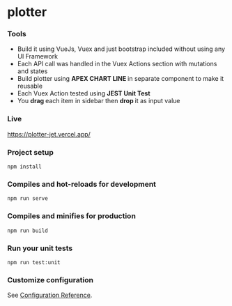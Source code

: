 # plotter

### Tools 
<ul> 
    <li> Build it using VueJs, Vuex and just bootstrap included without using any UI Framework  </li>
    <li> Each API call was handled in the Vuex Actions section with mutations and states </li>
    <li> Build plotter using <strong> APEX CHART LINE </strong> in separate component to make it reusable </li>
    <li> Each Vuex Action tested using <strong> JEST Unit Test </strong> </li>
    <li> You <strong> drag </strong> each item in sidebar then <strong> drop </strong> it as input value  </li>
    
</ul>

### Live 

https://plotter-jet.vercel.app/



### Project setup

```
npm install
```

### Compiles and hot-reloads for development

```
npm run serve
```

### Compiles and minifies for production

```
npm run build
```

### Run your unit tests

```
npm run test:unit
```

### Customize configuration

See [Configuration Reference](https://cli.vuejs.org/config/).
